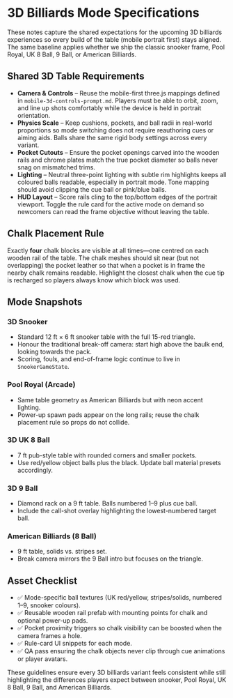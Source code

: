 # 3D Billiards Mode Specifications

These notes capture the shared expectations for the upcoming 3D billiards experiences so every build of the table (mobile portrait first) stays aligned. The same baseline applies whether we ship the classic snooker frame, Pool Royal, UK 8 Ball, 9 Ball, or American Billiards.

## Shared 3D Table Requirements

- **Camera & Controls** – Reuse the mobile-first three.js mappings defined in `mobile-3d-controls-prompt.md`. Players must be able to orbit, zoom, and line up shots comfortably while the device is held in portrait orientation.
- **Physics Scale** – Keep cushions, pockets, and ball radii in real-world proportions so mode switching does not require reauthoring cues or aiming aids. Balls share the same rigid body settings across every variant.
- **Pocket Cutouts** – Ensure the pocket openings carved into the wooden rails and chrome plates match the true pocket diameter so balls never snag on mismatched trims.
- **Lighting** – Neutral three-point lighting with subtle rim highlights keeps all coloured balls readable, especially in portrait mode. Tone mapping should avoid clipping the cue ball or pink/blue balls.
- **HUD Layout** – Score rails cling to the top/bottom edges of the portrait viewport. Toggle the rule card for the active mode on demand so newcomers can read the frame objective without leaving the table.

## Chalk Placement Rule

Exactly **four** chalk blocks are visible at all times—one centred on each wooden rail of the table. The chalk meshes should sit near (but not overlapping) the pocket leather so that when a pocket is in frame the nearby chalk remains readable. Highlight the closest chalk when the cue tip is recharged so players always know which block was used.

## Mode Snapshots

### 3D Snooker
- Standard 12 ft × 6 ft snooker table with the full 15-red triangle.
- Honour the traditional break-off camera: start high above the baulk end, looking towards the pack.
- Scoring, fouls, and end-of-frame logic continue to live in `SnookerGameState`.

### Pool Royal (Arcade)
- Same table geometry as American Billiards but with neon accent lighting.
- Power-up spawn pads appear on the long rails; reuse the chalk placement rule so props do not collide.

### 3D UK 8 Ball
- 7 ft pub-style table with rounded corners and smaller pockets.
- Use red/yellow object balls plus the black. Update ball material presets accordingly.

### 3D 9 Ball
- Diamond rack on a 9 ft table. Balls numbered 1–9 plus cue ball.
- Include the call-shot overlay highlighting the lowest-numbered target ball.

### American Billiards (8 Ball)
- 9 ft table, solids vs. stripes set.
- Break camera mirrors the 9 Ball intro but focuses on the triangle.

## Asset Checklist

- ✅ Mode-specific ball textures (UK red/yellow, stripes/solids, numbered 1–9, snooker colours).
- ✅ Reusable wooden rail prefab with mounting points for chalk and optional power-up pads.
- ✅ Pocket proximity triggers so chalk visibility can be boosted when the camera frames a hole.
- ✅ Rule-card UI snippets for each mode.
- ✅ QA pass ensuring the chalk objects never clip through cue animations or player avatars.

These guidelines ensure every 3D billiards variant feels consistent while still highlighting the differences players expect between snooker, Pool Royal, UK 8 Ball, 9 Ball, and American Billiards.
